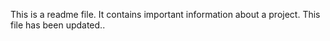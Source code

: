 This is a readme file. It contains important information about a project. This file has been updated..
